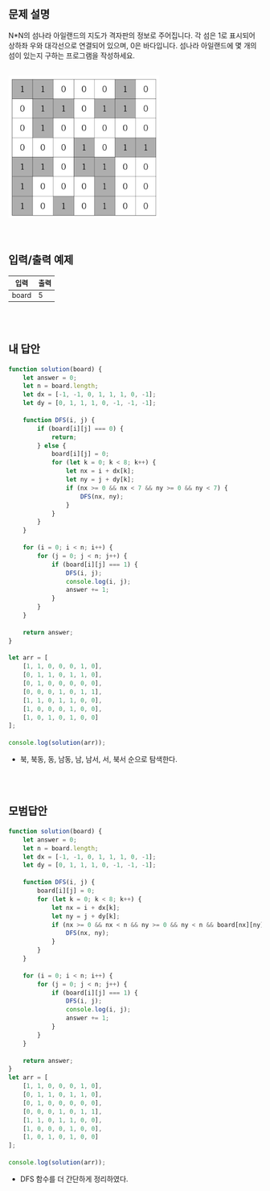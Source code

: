 ## 문제 설명

N\*N의 섬나라 아일랜드의 지도가 격자판의 정보로 주어집니다. 각 섬은 1로 표시되어 상하좌 우와 대각선으로 연결되어 있으며, 0은 바다입니다. 섬나라 아일랜드에 몇 개의 섬이 있는지 구하는 프로그램을 작성하세요.

<br>
<img width="300" alt="detail" src="../src/inf_9-7.png">

<br />
<br />
<br />

## 입력/출력 예제

| 입력  | 출력 |
| ----- | ---- |
| board | 5    |

<br />
<br />

## 내 답안

```js
function solution(board) {
    let answer = 0;
    let n = board.length;
    let dx = [-1, -1, 0, 1, 1, 1, 0, -1];
    let dy = [0, 1, 1, 1, 0, -1, -1, -1];

    function DFS(i, j) {
        if (board[i][j] === 0) {
            return;
        } else {
            board[i][j] = 0;
            for (let k = 0; k < 8; k++) {
                let nx = i + dx[k];
                let ny = j + dy[k];
                if (nx >= 0 && nx < 7 && ny >= 0 && ny < 7) {
                    DFS(nx, ny);
                }
            }
        }
    }

    for (i = 0; i < n; i++) {
        for (j = 0; j < n; j++) {
            if (board[i][j] === 1) {
                DFS(i, j);
                console.log(i, j);
                answer += 1;
            }
        }
    }

    return answer;
}

let arr = [
    [1, 1, 0, 0, 0, 1, 0],
    [0, 1, 1, 0, 1, 1, 0],
    [0, 1, 0, 0, 0, 0, 0],
    [0, 0, 0, 1, 0, 1, 1],
    [1, 1, 0, 1, 1, 0, 0],
    [1, 0, 0, 0, 1, 0, 0],
    [1, 0, 1, 0, 1, 0, 0]
];

console.log(solution(arr));
```

-   북, 북동, 동, 남동, 남, 남서, 서, 북서 순으로 탐색한다.

<br />
<br />

## 모범답안

```js
function solution(board) {
    let answer = 0;
    let n = board.length;
    let dx = [-1, -1, 0, 1, 1, 1, 0, -1];
    let dy = [0, 1, 1, 1, 0, -1, -1, -1];

    function DFS(i, j) {
        board[i][j] = 0;
        for (let k = 0; k < 8; k++) {
            let nx = i + dx[k];
            let ny = j + dy[k];
            if (nx >= 0 && nx < n && ny >= 0 && ny < n && board[nx][ny] === 1) {
                DFS(nx, ny);
            }
        }
    }

    for (i = 0; i < n; i++) {
        for (j = 0; j < n; j++) {
            if (board[i][j] === 1) {
                DFS(i, j);
                console.log(i, j);
                answer += 1;
            }
        }
    }

    return answer;
}
let arr = [
    [1, 1, 0, 0, 0, 1, 0],
    [0, 1, 1, 0, 1, 1, 0],
    [0, 1, 0, 0, 0, 0, 0],
    [0, 0, 0, 1, 0, 1, 1],
    [1, 1, 0, 1, 1, 0, 0],
    [1, 0, 0, 0, 1, 0, 0],
    [1, 0, 1, 0, 1, 0, 0]
];

console.log(solution(arr));
```

-   DFS 함수를 더 간단하게 정리하였다.

